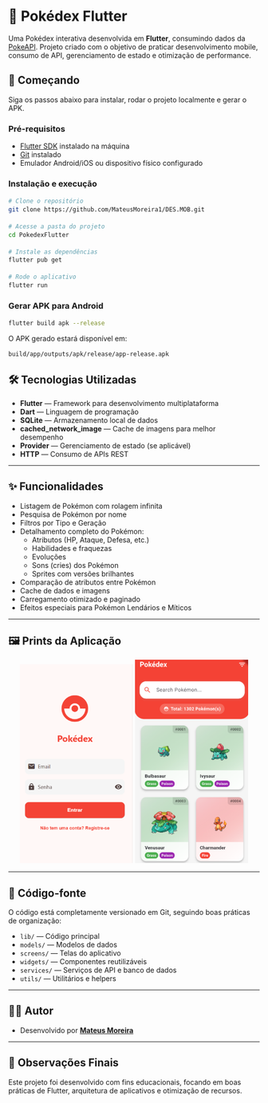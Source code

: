 # 📱 Pokédex Flutter

Uma Pokédex interativa desenvolvida em **Flutter**, consumindo dados da [PokeAPI](https://pokeapi.co/). Projeto criado com o objetivo de praticar desenvolvimento mobile, consumo de API, gerenciamento de estado e otimização de performance.

## 🚀 Começando

Siga os passos abaixo para instalar, rodar o projeto localmente e gerar o APK.

### Pré-requisitos

- [Flutter SDK](https://docs.flutter.dev/get-started/install) instalado na máquina
- [Git](https://git-scm.com/) instalado
- Emulador Android/iOS ou dispositivo físico configurado

### Instalação e execução

```bash
# Clone o repositório
git clone https://github.com/MateusMoreira1/DES.MOB.git

# Acesse a pasta do projeto
cd PokedexFlutter

# Instale as dependências
flutter pub get

# Rode o aplicativo
flutter run
```

### Gerar APK para Android

```bash
flutter build apk --release
```

O APK gerado estará disponível em:

```bash
build/app/outputs/apk/release/app-release.apk
```

## 🛠️ Tecnologias Utilizadas

- **Flutter** — Framework para desenvolvimento multiplataforma
- **Dart** — Linguagem de programação
- **SQLite** — Armazenamento local de dados
- **cached_network_image** — Cache de imagens para melhor desempenho
- **Provider** — Gerenciamento de estado (se aplicável)
- **HTTP** — Consumo de APIs REST

---

## ✨ Funcionalidades

- Listagem de Pokémon com rolagem infinita
- Pesquisa de Pokémon por nome
- Filtros por Tipo e Geração
- Detalhamento completo do Pokémon:
  - Atributos (HP, Ataque, Defesa, etc.)
  - Habilidades e fraquezas
  - Evoluções
  - Sons (cries) dos Pokémon
  - Sprites com versões brilhantes
- Comparação de atributos entre Pokémon
- Cache de dados e imagens
- Carregamento otimizado e paginado
- Efeitos especiais para Pokémon Lendários e Míticos

---

## 🖼️ Prints da Aplicação

<p align="center">
  <img src="./login.png" width="45%" />
  <img src="./img01.png" width="45%" />
</p>

---

## 📂 Código-fonte

O código está completamente versionado em Git, seguindo boas práticas de organização:

- `lib/` — Código principal
- `models/` — Modelos de dados
- `screens/` — Telas do aplicativo
- `widgets/` — Componentes reutilizáveis
- `services/` — Serviços de API e banco de dados
- `utils/` — Utilitários e helpers

---

## 🧑‍💻 Autor

- Desenvolvido por **[Mateus Moreira](https://github.com/MateusMoreira1)**

---

## 📢 Observações Finais

Este projeto foi desenvolvido com fins educacionais, focando em boas práticas de Flutter, arquitetura de aplicativos e otimização de recursos.
